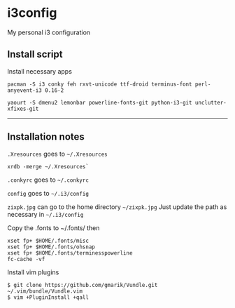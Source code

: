 # i3config
My personal i3 configuration

## Install script

Install necessary apps

```
pacman -S i3 conky feh rxvt-unicode ttf-droid terminus-font perl-anyevent-i3 0.16-2 
```

```
yaourt -S dmenu2 lemonbar powerline-fonts-git python-i3-git unclutter-xfixes-git
```

---


## Installation notes

`.Xresources` goes to `~/.Xresources`
```
xrdb -merge ~/.Xresources`
```

`.conkyrc` goes to `~/.conkyrc`

`config` goes to `~/.i3/config`

`zixpk.jpg` can go to the home directory `~/zixpk.jpg`
Just update the path as necessary in `~/.i3/config`


Copy the .fonts to ~/.fonts/
then 
```
xset fp+ $HOME/.fonts/misc
xset fp+ $HOME/.fonts/ohsnap
xset fp+ $HOME/.fonts/terminesspowerline
fc-cache -vf
```

Install vim plugins
```
$ git clone https://github.com/gmarik/Vundle.git ~/.vim/bundle/Vundle.vim
$ vim +PluginInstall +qall
```

